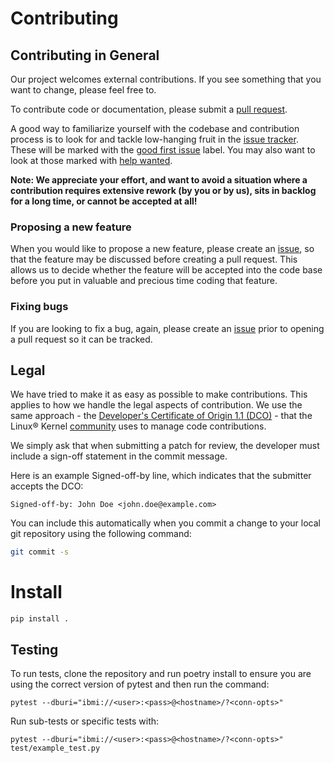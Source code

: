 # Contributing 

## Contributing in General

Our project welcomes external contributions. If you see something that you want to change, please feel free to. 

To contribute code or documentation, please submit a [pull request](https://github.com/IBM/sqlalchemy-ibmi/pulls).

A good way to familiarize yourself with the codebase and contribution process is
to look for and tackle low-hanging fruit in the [issue tracker](https://github.com/IBM/sqlalchemy-ibmi/issues).
These will be marked with the [good first issue](https://github.com/IBM/sqlalchemy-ibmi/issues?q=is%3Aissue+is%3Aopen+label%3A%22good+first+issue%22) label. 
You may also want to look at those marked with [help wanted](https://github.com/IBM/sqlalchemy-ibmi/issues?q=is%3Aissue+is%3Aopen+label%3A%22help+wanted%22).

**Note: We appreciate your effort, and want to avoid a situation where a contribution
requires extensive rework (by you or by us), sits in backlog for a long time, or
cannot be accepted at all!**

### Proposing a new feature

When you would like to propose a new feature, please create an [issue](https://github.com/IBM/sqlalchemy-ibmi/issues), 
so that the feature may be discussed before creating a pull request. This allows us to decide whether the feature will be
accepted into the code base before you put in valuable and precious time coding that feature.

### Fixing bugs

If you are looking to fix a bug, again, please create an [issue](https://github.com/IBM/sqlalchemy-ibmi/issues) prior to opening a pull request so it can be tracked. 


## Legal

We have tried to make it as easy as possible to make contributions. This
applies to how we handle the legal aspects of contribution. We use the
same approach - the [Developer's Certificate of Origin 1.1 (DCO)](https://github.com/hyperledger/fabric/blob/master/docs/source/DCO1.1.txt) - that the Linux® Kernel [community](https://elinux.org/Developer_Certificate_Of_Origin)
uses to manage code contributions.

We simply ask that when submitting a patch for review, the developer
must include a sign-off statement in the commit message.

Here is an example Signed-off-by line, which indicates that the
submitter accepts the DCO:

```text
Signed-off-by: John Doe <john.doe@example.com>
```

You can include this automatically when you commit a change to your
local git repository using the following command:

```bash
git commit -s
```

# Install
```
pip install .
```

## Testing

To run tests, clone the repository and run poetry install to ensure you are
 using the correct version of pytest and then run the command: 
```
pytest --dburi="ibmi://<user>:<pass>@<hostname>/?<conn-opts>"
```
Run sub-tests or specific tests with:
```
pytest --dburi="ibmi://<user>:<pass>@<hostname>/?<conn-opts>"  test/example_test.py
```

